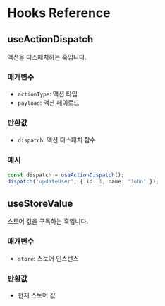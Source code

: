 # Hooks Reference

## useActionDispatch
액션을 디스패치하는 훅입니다.

### 매개변수
- `actionType`: 액션 타입
- `payload`: 액션 페이로드

### 반환값
- `dispatch`: 액션 디스패치 함수

### 예시
```typescript
const dispatch = useActionDispatch();
dispatch('updateUser', { id: 1, name: 'John' });
```

## useStoreValue
스토어 값을 구독하는 훅입니다.

### 매개변수
- `store`: 스토어 인스턴스

### 반환값
- 현재 스토어 값

